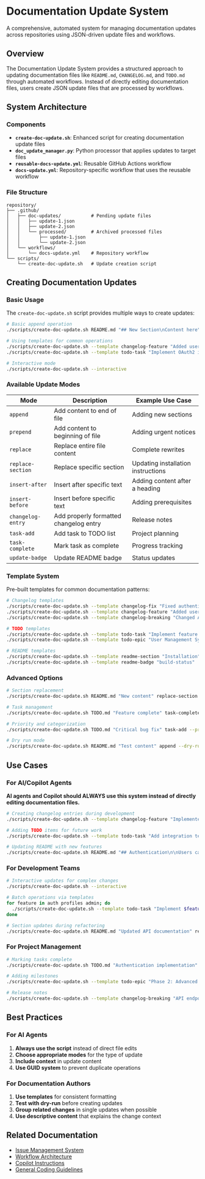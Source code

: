 <!-- file: docs/documentation-updates.md -->
<!-- version: 2.0.0 -->
<!-- guid: 4e5f6789-0123-4567-8901-2345678901ab -->

# Documentation Update System

A comprehensive, automated system for managing documentation updates across repositories using JSON-driven update files and workflows.

## Overview

The Documentation Update System provides a structured approach to updating documentation files like `README.md`, `CHANGELOG.md`, and `TODO.md` through automated workflows. Instead of directly editing documentation files, users create JSON update files that are processed by workflows.

## System Architecture

### Components

- **`create-doc-update.sh`**: Enhanced script for creating documentation update files
- **`doc_update_manager.py`**: Python processor that applies updates to target files
- **`reusable-docs-update.yml`**: Reusable GitHub Actions workflow
- **`docs-update.yml`**: Repository-specific workflow that uses the reusable workflow

### File Structure

```
repository/
├── .github/
│   ├── doc-updates/           # Pending update files
│   │   ├── update-1.json
│   │   ├── update-2.json
│   │   └── processed/         # Archived processed files
│   │       ├── update-1.json
│   │       └── update-2.json
│   └── workflows/
│       └── docs-update.yml    # Repository workflow
└── scripts/
    └── create-doc-update.sh   # Update creation script
```

## Creating Documentation Updates

### Basic Usage

The `create-doc-update.sh` script provides multiple ways to create updates:

```bash
# Basic append operation
./scripts/create-doc-update.sh README.md "## New Section\nContent here" append

# Using templates for common operations
./scripts/create-doc-update.sh --template changelog-feature "Added user authentication"
./scripts/create-doc-update.sh --template todo-task "Implement OAuth2 integration"

# Interactive mode
./scripts/create-doc-update.sh --interactive
```

### Available Update Modes

| Mode | Description | Example Use Case |
|------|-------------|------------------|
| `append` | Add content to end of file | Adding new sections |
| `prepend` | Add content to beginning of file | Adding urgent notices |
| `replace` | Replace entire file content | Complete rewrites |
| `replace-section` | Replace specific section | Updating installation instructions |
| `insert-after` | Insert after specific text | Adding content after a heading |
| `insert-before` | Insert before specific text | Adding prerequisites |
| `changelog-entry` | Add properly formatted changelog entry | Release notes |
| `task-add` | Add task to TODO list | Project planning |
| `task-complete` | Mark task as complete | Progress tracking |
| `update-badge` | Update README badge | Status updates |

### Template System

Pre-built templates for common documentation patterns:

```bash
# Changelog templates
./scripts/create-doc-update.sh --template changelog-fix "Fixed authentication bug"
./scripts/create-doc-update.sh --template changelog-feature "Added user profiles"
./scripts/create-doc-update.sh --template changelog-breaking "Changed API response format"

# TODO templates
./scripts/create-doc-update.sh --template todo-task "Implement feature X" --priority HIGH
./scripts/create-doc-update.sh --template todo-epic "User Management System"

# README templates
./scripts/create-doc-update.sh --template readme-section "Installation"
./scripts/create-doc-update.sh --template readme-badge "build-status"
```

### Advanced Options

```bash
# Section replacement
./scripts/create-doc-update.sh README.md "New content" replace-section --section "Installation"

# Task management
./scripts/create-doc-update.sh TODO.md "Feature complete" task-complete --task-id "AUTH-001"

# Priority and categorization
./scripts/create-doc-update.sh TODO.md "Critical bug fix" task-add --priority HIGH --category "Bugs"

# Dry run mode
./scripts/create-doc-update.sh README.md "Test content" append --dry-run
```

## Use Cases

### For AI/Copilot Agents

**AI agents and Copilot should ALWAYS use this system instead of directly editing documentation files.**

```bash
# Creating changelog entries during development
./scripts/create-doc-update.sh --template changelog-feature "Implemented user authentication system"

# Adding TODO items for future work
./scripts/create-doc-update.sh --template todo-task "Add integration tests" --priority MED

# Updating README with new features
./scripts/create-doc-update.sh README.md "## Authentication\n\nUsers can now sign in with..." append
```

### For Development Teams

```bash
# Interactive updates for complex changes
./scripts/create-doc-update.sh --interactive

# Batch operations via templates
for feature in auth profiles admin; do
  ./scripts/create-doc-update.sh --template todo-task "Implement $feature module" --category "Features"
done

# Section updates during refactoring
./scripts/create-doc-update.sh README.md "Updated API documentation" replace-section --section "API Reference"
```

### For Project Management

```bash
# Marking tasks complete
./scripts/create-doc-update.sh TODO.md "Authentication implementation" task-complete

# Adding milestones
./scripts/create-doc-update.sh --template todo-epic "Phase 2: Advanced Features"

# Release notes
./scripts/create-doc-update.sh --template changelog-breaking "API endpoints now require authentication"
```

## Best Practices

### For AI Agents

1. **Always use the script** instead of direct file edits
2. **Choose appropriate modes** for the type of update
3. **Include context** in update content
4. **Use GUID system** to prevent duplicate operations

### For Documentation Authors

1. **Use templates** for consistent formatting
2. **Test with dry-run** before creating updates
3. **Group related changes** in single updates when possible
4. **Use descriptive content** that explains the change context

## Related Documentation

- [Issue Management System](unified-issue-management.md)
- [Workflow Architecture](../WORKFLOW_ARCHITECTURE.md)
- [Copilot Instructions](../copilot-instructions.md)
- [General Coding Guidelines](../instructions/general-coding.instructions.md)
